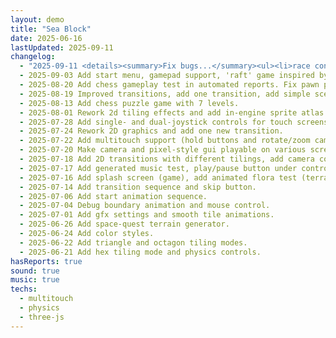 ```yaml
---
layout: demo
title: "Sea Block"
date: 2025-06-16
lastUpdated: 2025-09-11
changelog:
  - "2025-09-11 <details><summary>Fix bugs...</summary><ul><li>race conditions on startup</li><li>chess game and scenery not resetting</li><li>inactive gamepad devices interfering</li><li>camera jumping on toggling settings menu</li></ul></details>"
  - 2025-09-03 Add start menu, gamepad support, 'raft' game inspired by Scrap Mechanic.
  - 2025-08-20 Add chess gameplay test in automated reports. Fix pawn placement bug.
  - 2025-08-19 Improved transitions, add one transition, add simple scenery for chess levels
  - 2025-08-13 Add chess puzzle game with 7 levels.
  - 2025-08-01 Rework 2d tiling effects and add in-engine sprite atlas viewer.
  - 2025-07-28 Add single- and dual-joystick controls for touch screens
  - 2025-07-24 Rework 2D graphics and add one new transition.
  - 2025-07-22 Add multitouch support (hold buttons and rotate/zoom camera simultaniously).
  - 2025-07-20 Make camera and pixel-style gui playable on various screens.
  - 2025-07-18 Add 2D transitions with different tilings, add camera control with WASD/arrow keys.
  - 2025-07-17 Add generated music test, play/pause button under controls.
  - 2025-07-16 Add splash screen (game), add animated flora test (terrain generator), add tile inspector (game), fix "paste style" button.
  - 2025-07-14 Add transition sequence and skip button.
  - 2025-07-06 Add start animation sequence.
  - 2025-07-04 Debug boundary animation and mouse control.
  - 2025-07-01 Add gfx settings and smooth tile animations.
  - 2025-06-26 Add space-quest terrain generator.
  - 2025-06-24 Add color styles.
  - 2025-06-22 Add triangle and octagon tiling modes.
  - 2025-06-21 Add hex tiling mode and physics controls.
hasReports: true
sound: true
music: true
techs:
  - multitouch
  - physics
  - three-js
---
```



